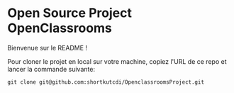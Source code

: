 # Open Source Project OpenClassrooms
Bienvenue sur le README !

Pour cloner le projet en local sur votre machine, copiez l'URL de ce repo et lancer la commande suivante:

`git clone git@github.com:shortkutcdi/OpenclassroomsProject.git`
